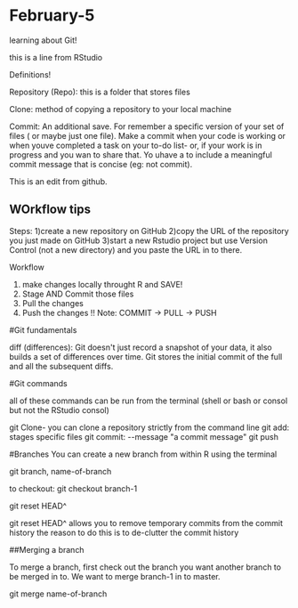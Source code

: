 # February-5
learning about Git!

this is a line from RStudio

Definitions!

Repository (Repo): this is a folder that stores files

Clone: method of copying a repository to your local machine

Commit: An additional save. For remember a specific version of your set of files ( or maybe just one file). Make a commit when your code is working or when youve completed a task on your to-do list- or, if your work is in progress and you wan to share that. Yo uhave a to include a meaningful commit message that is concise (eg: not commit). 

This is an edit from github.

## WOrkflow tips
Steps:
1)create a new repository on GitHub
2)copy the URL of the repository you just made on GitHub
3)start a new Rstudio project but use Version Control (not a new directory) and you paste the URL in to there.

Workflow
1) make changes locally throught R and SAVE!
2) Stage AND Commit those files
3) Pull the changes 
4) Push the changes
!! Note: COMMIT -> PULL -> PUSH

#Git fundamentals

diff (differences): Git doesn't just record a snapshot of your data, it also builds a set of differences over time. Git stores the initial commit of the full and all the subsequent diffs. 
  

#Git commands

all of these commands can be run from the terminal (shell or bash or consol but not the RStudio consol)

git Clone- you can clone a repository strictly from the command line
git add: stages specific files
git commit: --message "a commit message"
git push

#Branches
You can create a new branch from within R using the terminal

 git branch, name-of-branch
 
to checkout:
git checkout branch-1

git reset HEAD^

git reset HEAD^ allows you to remove temporary commits from the commit history
the reason to do this is to de-clutter the commit history


##Merging a branch

To merge a branch, first check out the branch you want another branch to be merged in to.
We want to  merge branch-1 in to master. 

git merge name-of-branch










































